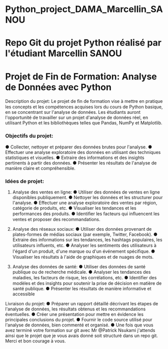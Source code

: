 # Python_project_DAMA_Marcellin_SANOU
# Repo Git du projet Python réalisé par l'étudiant Marcellin SANOU
# Projet de Fin de Formation: Analyse de Données avec Python
Description du projet:
Le projet de ﬁn de formation vise à mettre en pratique les concepts et les compétences acquises
lors du cours de Python basique, en se concentrant sur l'analyse de données. Les étudiants auront
l'opportunité de travailler sur un projet d'analyse de données réel, en utilisant Python et les
bibliothèques telles que Pandas, NumPy et Matplotlib.


### Objectifs du projet:
● Collecter, nettoyer et préparer des données brutes pour l'analyse.
● Effectuer une analyse exploratoire des données en utilisant des techniques statistiques et
visuelles.
● Extraire des informations et des insights pertinents à partir des données.
● Présenter les résultats de l'analyse de manière claire et compréhensible.


### Idées de projet:
1. Analyse des ventes en ligne:
● Utiliser des données de ventes en ligne disponibles publiquement.
● Nettoyer les données et les structurer pour l'analyse.
● Effectuer une analyse exploratoire des ventes par région, catégorie de produits, etc.
● Visualiser les tendances et les performances des produits.
● Identiﬁer les facteurs qui inﬂuencent les ventes et proposer des recommandations.

2. Analyse des réseaux sociaux:
● Utiliser des données provenant de plates-formes de médias sociaux (par exemple,
Twitter, Facebook).
● Extraire des informations sur les tendances, les hashtags populaires, les utilisateurs
inﬂuents, etc.
● Analyser les sentiments des utilisateurs à l'égard d'un produit, d'une marque ou d'un
événement spéciﬁque.
● Visualiser les résultats à l'aide de graphiques et de nuages de mots.

3. Analyse des données de santé:
● Utiliser des données de santé publique ou de recherche médicale.
● Analyser les tendances des maladies, les facteurs de risque, les corrélations, etc.
● Identiﬁer des modèles et des insights pour soutenir la prise de décision en matière de santé publique.
● Présenter les résultats de manière informative et accessible

Livraison du projet:
● Préparer un rapport détaillé décrivant les étapes de l'analyse de données, les résultats obtenus et les recommandations éventuelles.
● Créer une présentation pour mettre en évidence les principales conclusions du projet.
● Fournir le code source utilisé pour l'analyse de données, bien commenté et organisé.
● Une fois que vous avez terminé votre formation sur git avec Mr @Patrick Nsukami j'attends ainsi que le projet que je vous avais donné soit structuré dans un repo git. Merci et bon courage à vous.
